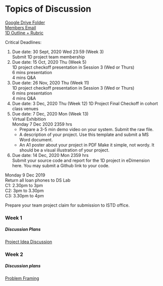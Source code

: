 # Topics of Discussion

<a href="https://drive.google.com/drive/folders/11AvPN6FO2Q9EOUyGcgd9SjoZMvlyFdA0?usp=sharing" title="Google Drive Folder">
Google Drive Folder </a>
<br>
<a href="https://docs.google.com/spreadsheets/d/1YDQ4P7yg9ofHbYfBEAOOOk6UE3_zdHUDkQdantI8KA0/edit" title="Members Email">
Members Email</a>
<br>
<a href="https://drive.google.com/drive/folders/11AvPN6FO2Q9EOUyGcgd9SjoZMvlyFdA0">1D Outline + Rubric</a>

Critical Deadlines:
<ol>

<li>
    Due date: 30 Sept, 2020 Wed 23:59 (Week 3)
    <br>
    Submit 1D project team membership 
</li>

<li>
    Due date: 15 Oct, 2020 Thu (Week 5)
    <br>
    1D project checkoff presentation in Session 3 (Wed or Thurs) <br>
    6 mins presentation<br>
    4 mins Q&A 
</li>
<li>
    Due date: 26 Nov, 2020 Thu (Week 11)
    <br>
    1D project checkoff presentation in Session 3 (Wed or Thurs) <br>
    6 mins presentation<br>
    4 mins Q&A 
</li>
<li>
    Due date: 3 Dec, 2020 Thu (Week 12)
    1D Project Final Checkoff in cohort class venues 
</li>
<li>
Due date: 7 Dec, 2020 Mon (Week 13) <br>
Virtual Exhibition <br>
Monday 7 Dec 2020 2359 hrs
<ul>
    <li>Prepare a 3-5 min demo video on your system. Submit the raw file.</li>
    <li>A description of your project. Use this template and submit a MS Word document. </li>
    <li>An A1 poster about your project in PDF Make it simple, not wordy. It should be a visual illustration of your project. </li>
</ul>

<li>Due date: 14 Dec, 2020 Mon 2359 hrs <br>
Submit your source code and report for the 1D project in eDimension here. You may submit a Github link to your code. </li>
</ol>

Monday 9 Dec 2019<br>
Return all loan phones to DS Lab<br>
C1: 2.30pm to 3pm<br>
C2: 3pm to 3.30pm<br>
C3: 3.30pm to 4pm


Prepare your team project claim for submission to ISTD office.



### Week 1
##### Discussion Plans
<a href="https://docs.google.com/presentation/d/14KbEW97bPCTB8Q0IHs9RHlSJYzz_l1vS7Ixw67hOeao/edit#slide=id.g9774bc0097_0_0" title="Project idea discussion">
Project Idea Discussion </a>

### Week 2
##### Discussion plans
<a href="https://docs.google.com/presentation/d/110Djs_CUF4PCQEgyUK7dHzXeHp07SLuoLkjDXUM06OE/edit" title="Problem Framing">
Problem Framing </a>